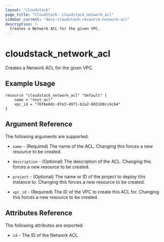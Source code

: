 ```yaml
---
layout: "cloudstack"
page_title: "CloudStack: cloudstack_network_acl"
sidebar_current: "docs-cloudstack-resource-network-acl"
description: |-
  Creates a Network ACL for the given VPC.
---
```


# cloudstack\_network\_acl

Creates a Network ACL for the given VPC.

## Example Usage

```
resource "cloudstack_network_acl" "default" {
	name = "test-acl"
	vpc_id = "76f6e8dc-07e3-4971-b2a2-8831b0cc4cb4"
}
```

## Argument Reference

The following arguments are supported:

* `name` - (Required) The name of the ACL. Changing this forces a new resource
    to be created.

* `description` - (Optional) The description of the ACL. Changing this forces a
    new resource to be created.

* `project` - (Optional) The name or ID of the project to deploy this
    instance to. Changing this forces a new resource to be created.

* `vpc_id` - (Required) The ID of the VPC to create this ACL for. Changing this
   forces a new resource to be created.

## Attributes Reference

The following attributes are exported:

* `id` - The ID of the Network ACL
